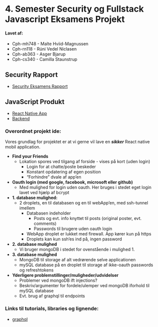 # 4. Semester Security og Fullstack Javascript Eksamens Projekt
#### Lavet af:
* Cph-mh748 - Malte Hviid-Magnussen 
* Cph-rn118 - Rúni Vedel Niclasen 
* Cph-ab363 - Asger Bjarup 
* Cph-cs340 - Camilla Staunstrup 

## Security Rapport
* [Security Eksamens Rapport](https://github.com/Hold-Krykke/Security_and_FullstackJavascript_Exam/blob/master/RAPPORT.md)

## JavaScript Produkt
* [React Native App]()
* [Backend]()


### Overordnet projekt ide:
Vores grundlag for projektet er at vi gerne vil lave en *__sikker__* React native mobil application. 

* __Find your Friends__
  * Lokation spores ved tilgang af forside - vises på kort (uden login)
    * Login for at chatte/poste beskeder
    * Konstant opdatering af egen position
    * “Forhindre” dvale af app’en
* __Oauth login (med google, facebook, microsoft eller github)__
  * Med mulighed for login uden oauth. Her bruges i stedet eget login lavet ved hjælp af bcrypt
* __1. database mulighed:__ 
  * 2 droplets, en til databasen og en til webApp’en, med ssh-tunnel imellem
    * Databasen indeholder 
      * Posts og evt. info knyttet til posts (original poster, evt. comments)
      * Passwords til brugere uden oauth login
    * WebApp droplet er lukket med firewall. App kører kun på https
    * Droplets kan kun ssh’es ind på, ingen password
* __2. database mulighed__
  * Vi bruger mongoDB i stedet for ovenstående i mulighed 1. 
* __3. database mulighed__
  * MongoDB til storage af alt vedrørende selve applicationen
  * mySQL database på en droplet til storage af ikke-oauth passwords og refreshtokens 
* __Yderligere problemstillinger/muligheder/udvidelser__
  * Problemer ved mongoDB ift injections?
  * Beskriv/argumenter for fordele/ulemper ved mongoDB iforhold til mySQL database
  * Evt. brug af graphql til endpoints


### Links til tutorials, libraries og lignende:
* [graphql](https://graphql.org/)

